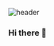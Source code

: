 
![header](https://capsule-render.vercel.app/api?type=slice&color=auto&height=200&section=header&text=Jihyeon%20Lee&fontSize=90)

### Hi there 👋
<!--
**wlgus5704/wlgus5704** is a ✨ _special_ ✨ repository because its `README.md` (this file) appears on your GitHub profile.

Here are some ideas to get you started:

- 🔭 I’m currently working on ...
- 🌱 I’m currently learning ...
- 👯 I’m looking to collaborate on ...
- 🤔 I’m looking for help with ...
- 💬 Ask me about ...
- 📫 How to reach me: ...
- 😄 Pronouns: ...
- ⚡ Fun fact: ...
-->
